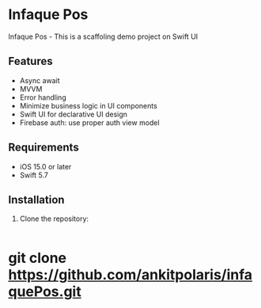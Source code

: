 # Infaque Pos
Infaque Pos - This is a scaffoling demo project on Swift UI 

## Features
- Async await
- MVVM
- Error handling
- Minimize business logic in UI components
- Swift UI for declarative UI design
- Firebase auth: use proper auth view model

## Requirements
- iOS 15.0 or later
- Swift 5.7

## Installation
1. Clone the repository:
   ```bash
#   git clone https://github.com/ankitpolaris/infaquePos.git

